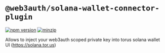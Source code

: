 # `@web3auth/solana-wallet-connector-plugin`

[![npm version](https://img.shields.io/npm/v/@web3auth/solana-wallet-connector-plugin/latest.svg)](https://www.npmjs.com/package/@web3auth/solana-wallet-connector-plugin/v/latest)
[![minzip](https://img.shields.io/bundlephobia/minzip/@web3auth/solana-wallet-connector-plugin/latest.svg)](https://bundlephobia.com/result?p=@web3auth/solana-wallet-connector-plugin@latest)

Allows to inject your web3auth scoped private key into torus solana wallet UI (https://solana.tor.us)
